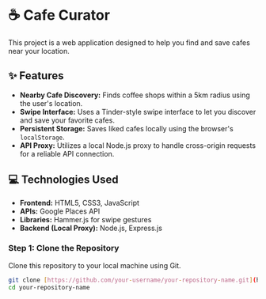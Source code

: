 # ☕ Cafe Curator

This project is a web application designed to help you find and save cafes near your location.

## ✨ Features

- **Nearby Cafe Discovery:** Finds coffee shops within a 5km radius using the user's location.
- **Swipe Interface:** Uses a Tinder-style swipe interface to let you discover and save your favorite cafes.
- **Persistent Storage:** Saves liked cafes locally using the browser's `localStorage`.
- **API Proxy:** Utilizes a local Node.js proxy to handle cross-origin requests for a reliable API connection.

## 💻 Technologies Used

- **Frontend:** HTML5, CSS3, JavaScript
- **APIs:** Google Places API
- **Libraries:** Hammer.js for swipe gestures
- **Backend (Local Proxy):** Node.js, Express.js



### Step 1: Clone the Repository

Clone this repository to your local machine using Git.

```bash
git clone [https://github.com/your-username/your-repository-name.git](https://github.com/your-username/your-repository-name.git)
cd your-repository-name
